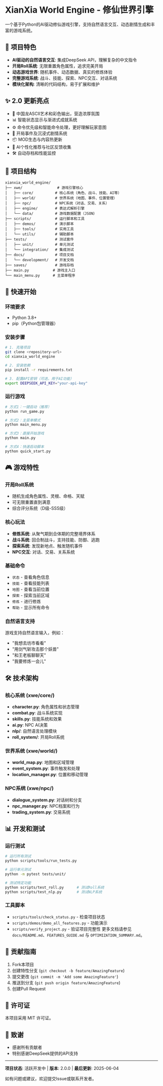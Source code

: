 # XianXia World Engine - 修仙世界引擎

一个基于Python的AI驱动修仙游戏引擎，支持自然语言交互、动态剧情生成和丰富的游戏系统。

## 🌟 项目特色

- **AI驱动的自然语言交互**: 集成DeepSeek API，理解复杂的中文指令
- **开局Roll系统**: 无限重置角色属性，追求完美开局
- **动态游戏世界**: 随机事件、动态数据、真实的修炼体验
- **完整游戏系统**: 战斗、技能、探索、NPC交互、对话系统
- **模块化架构**: 清晰的代码结构，易于扩展和维护

## ✨ 2.0 更新亮点
- 🐉 中国龙ASCII艺术和彩色输出，营造浓厚氛围
- 📊 智能状态显示与渐进式成就系统
- ⚙️ 命令优先级和智能命令处理，更好理解玩家意图
- 🌟 开局事件及沉浸式剧情系统
- 📦 MOD生态与内容热更新
- 🤖 AI个性化推荐与社区反馈收集
- 🛠️ 自动存档和性能监控


## 📂 项目结构

```
xianxia_world_engine/
├── xwe/                # 游戏引擎核心
│   ├── core/          # 核心系统（角色、战斗、技能、AI等）
│   ├── world/         # 世界系统（地图、事件、位置管理）
│   ├── npc/           # NPC系统（对话、交易、关系）
│   ├── engine/        # 表达式解析引擎
│   └── data/          # 游戏数据配置（JSON）
├── scripts/           # 运行脚本和工具
│   ├── demos/         # 演示脚本
│   ├── tools/         # 实用工具
│   └── utils/         # 辅助脚本
├── tests/             # 测试套件
│   ├── unit/          # 单元测试
│   └── integration/   # 集成测试
├── docs/              # 项目文档
│   └── development/   # 开发文档
├── saves/             # 游戏存档
├── main.py           # 游戏主入口
└── main_menu.py      # 主菜单程序
```

## 🚀 快速开始

### 环境要求

- Python 3.8+
- pip（Python包管理器）

### 安装步骤

```bash
# 1. 克隆项目
git clone <repository-url>
cd xianxia_world_engine

# 2. 安装依赖
pip install -r requirements.txt

# 3. 配置API密钥（可选，用于AI功能）
export DEEPSEEK_API_KEY="your-api-key"
```

### 运行游戏

```bash
# 方式1：一键启动（推荐）
python run_game.py

# 方式2：主菜单模式
python main_menu.py

# 方式3：直接开始游戏
python main.py

# 方式4：快速启动脚本
python quick_start.py
```

## 🎮 游戏特性

### 开局Roll系统
- 随机生成角色属性、灵根、命格、天赋
- 可无限重置直到满意
- 综合评分系统（D级-SSS级）

### 核心玩法
- **修炼系统**: 从聚气期到合体期的完整境界体系
- **战斗系统**: 回合制战斗，支持技能、防御、逃跑
- **探索系统**: 发现新地点、触发随机事件
- **NPC交互**: 对话、交易、关系系统

### 基础命令
- `状态` - 查看角色信息
- `技能` - 查看技能列表
- `地图` - 查看当前位置
- `探索` - 探索当前区域
- `修炼` - 进行修炼
- `帮助` - 显示所有命令

### 自然语言支持
游戏支持自然语言输入，例如：
- "我想去坊市看看"
- "用剑气斩攻击那个妖兽"
- "和王老板聊聊天"
- "我要修炼一会儿"

## 🛠️ 技术架构

### 核心系统 (xwe/core/)
- **character.py**: 角色属性和状态管理
- **combat.py**: 战斗系统实现
- **skills.py**: 技能系统和效果
- **ai.py**: NPC AI决策
- **nlp/**: 自然语言处理模块
- **roll_system/**: 开局Roll系统

### 世界系统 (xwe/world/)
- **world_map.py**: 地图和区域管理
- **event_system.py**: 事件触发和处理
- **location_manager.py**: 位置和移动管理

### NPC系统 (xwe/npc/)
- **dialogue_system.py**: 对话树和分支
- **npc_manager.py**: NPC档案和行为
- **trading_system.py**: 交易系统

## 📊 开发和测试

### 运行测试
```bash
# 运行所有测试
python scripts/tools/run_tests.py

# 运行单元测试
python -m pytest tests/unit/

# 测试特定功能
python scripts/test_roll.py      # 测试Roll系统
python scripts/test_nlp.py       # 测试NLP系统
```

### 工具脚本
- `scripts/tools/check_status.py` - 检查项目状态
- `scripts/demos/demo_all_features.py` - 功能演示
- `scripts/verify_project.py` - 验证项目完整性
更多文档请参见 `docs/README.md`、`FEATURES_GUIDE.md` 与 `OPTIMIZATION_SUMMARY.md`。

## 🤝 贡献指南

1. Fork本项目
2. 创建特性分支 (`git checkout -b feature/AmazingFeature`)
3. 提交更改 (`git commit -m 'Add some AmazingFeature'`)
4. 推送到分支 (`git push origin feature/AmazingFeature`)
5. 创建Pull Request

## 📄 许可证

本项目采用 MIT 许可证。

## 🙏 致谢

- 感谢所有贡献者
- 特别感谢DeepSeek提供的API支持

---

**项目状态**: 活跃开发中 | **版本**: 2.0.0 | **最后更新**: 2025-06-04

如有问题或建议，欢迎提交Issue或联系开发者。

